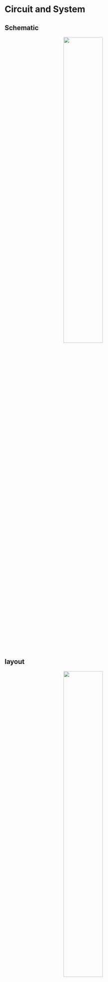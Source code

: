 # Circuit and System

## Schematic 
<div align=center><img width = "50%" src="https://user-images.githubusercontent.com/26044795/205275418-21b2b97d-b311-40c0-8f23-94ec9b6ae7cb.png"/></div>

## layout
<div align=center><img width = "50%" src="https://user-images.githubusercontent.com/26044795/205275512-935a661f-dde8-4939-be9c-fca577e71426.png"/></div>

## behavior flowchart

## Output
<div align=center><img width = "50%" src="https://user-images.githubusercontent.com/26044795/205278925-372750d2-4155-4d81-be94-c96a73fdbea6.jpg"/></div>

# Industrial Product Design 
